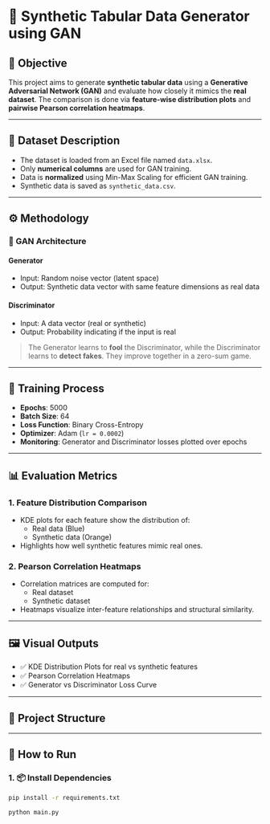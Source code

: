 # 🧬 Synthetic Tabular Data Generator using GAN

## 📌 Objective

This project aims to generate **synthetic tabular data** using a **Generative Adversarial Network (GAN)** and evaluate how closely it mimics the **real dataset**. The comparison is done via **feature-wise distribution plots** and **pairwise Pearson correlation heatmaps**.

---

## 📂 Dataset Description

- The dataset is loaded from an Excel file named `data.xlsx`.
- Only **numerical columns** are used for GAN training.
- Data is **normalized** using Min-Max Scaling for efficient GAN training.
- Synthetic data is saved as `synthetic_data.csv`.

---

## ⚙️ Methodology

### 🧠 GAN Architecture

#### Generator
- Input: Random noise vector (latent space)
- Output: Synthetic data vector with same feature dimensions as real data

#### Discriminator
- Input: A data vector (real or synthetic)
- Output: Probability indicating if the input is real

> The Generator learns to **fool** the Discriminator, while the Discriminator learns to **detect fakes**. They improve together in a zero-sum game.

---

## 🔁 Training Process

- **Epochs**: 5000  
- **Batch Size**: 64  
- **Loss Function**: Binary Cross-Entropy  
- **Optimizer**: Adam (`lr = 0.0002`)  
- **Monitoring**: Generator and Discriminator losses plotted over epochs

---

## 📊 Evaluation Metrics

### 1. Feature Distribution Comparison
- KDE plots for each feature show the distribution of:
  - Real data (Blue)
  - Synthetic data (Orange)
- Highlights how well synthetic features mimic real ones.

### 2. Pearson Correlation Heatmaps
- Correlation matrices are computed for:
  - Real dataset
  - Synthetic dataset
- Heatmaps visualize inter-feature relationships and structural similarity.

---

## 🖼️ Visual Outputs

- ✅ KDE Distribution Plots for real vs synthetic features  
- ✅ Pearson Correlation Heatmaps  
- ✅ Generator vs Discriminator Loss Curve


---

## 📁 Project Structure



---

## 🚀 How to Run

### 1. 📦 Install Dependencies

```bash
pip install -r requirements.txt
```
``` Run the code
python main.py
